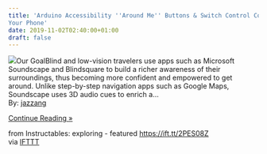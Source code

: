```yaml
---
title: 'Arduino Accessibility ''Around Me'' Buttons & Switch Control Connected to
Your Phone'
date: 2019-11-02T02:40:00+01:00
draft: false
---
```


[![](https://content.instructables.com/FGH/AF72/K2FH5073/FGHAF72K2FH5073.SMALL.jpg)](https://www.instructables.com/id/Arduino-Accessibility-Around-Me-Buttons-Switch-Con/)Our GoalBlind and low-vision travelers use apps such as Microsoft Soundscape and Blindsquare to build a richer awareness of their surroundings, thus becoming more confident and empowered to get around. Unlike step-by-step navigation apps such as Google Maps, Soundscape uses 3D audio cues to enrich a...  
By: [jazzang](https://www.instructables.com/member/jazzang/)  
  
[Continue Reading »](https://www.instructables.com/id/Arduino-Accessibility-Around-Me-Buttons-Switch-Con/)  
  
from Instructables: exploring - featured https://ift.tt/2PES08Z  
via [IFTTT](https://ifttt.com/?ref=da&site=blogger)